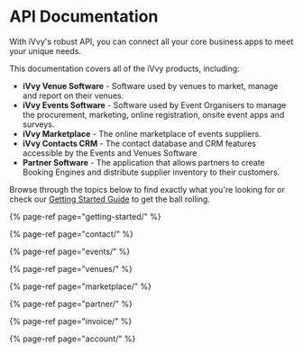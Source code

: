 # API Documentation

With iVvy's robust API, you can connect all your core business apps to meet your unique needs.

This documentation covers all of the iVvy products, including:

* **iVvy Venue Software** - Software used by venues to market, manage and report on their venues.
* **iVvy Events Software** - Software used by Event Organisers to manage the procurement, marketing, online registration, onsite event apps and surveys.
* **iVvy Marketplace**  - The online marketplace of events suppliers.
* **iVvy Contacts CRM** - The contact database and CRM features accessible by the Events and Venues Software
* **Partner Software** - The application that allows partners to create Booking Engines and distribute supplier inventory to their customers.

Browse through the topics below to find exactly what you're looking for or check our [Getting Started Guide](https://developer.ivvy.com/getting-started) to get the ball rolling.

{% page-ref page="getting-started/" %}

{% page-ref page="contact/" %}

{% page-ref page="events/" %}

{% page-ref page="venues/" %}

{% page-ref page="marketplace/" %}

{% page-ref page="partner/" %}

{% page-ref page="invoice/" %}

{% page-ref page="account/" %}

